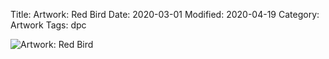 Title: Artwork: Red Bird
Date: 2020-03-01
Modified: 2020-04-19
Category: Artwork
Tags: dpc

![Artwork: Red Bird]({static}/images/artwork/2020-03-01-dpc-artwork-2.jpg)

